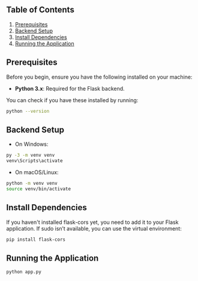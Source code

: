 ## Table of Contents

1. [Prerequisites](#prerequisites)
2. [Backend Setup](#backend-setup)
2. [Install Dependencies](#install-dependencies)
4. [Running the Application](#running-the-application)


## Prerequisites

Before you begin, ensure you have the following installed on your machine:

- **Python 3.x**: Required for the Flask backend.


You can check if you have these installed by running:

```bash
python --version
```
## Backend Setup

- On Windows:

```bash
py -3 -m venv venv
venv\Scripts\activate
```

- On macOS/Linux:

```bash
python -m venv venv
source venv/bin/activate
```


## Install Dependencies

If you haven't installed flask-cors yet, you need to add it to your Flask application. If sudo isn’t available, you can use the virtual environment:

```bash
pip install flask-cors
```


## Running the Application

```bash
python app.py
```
